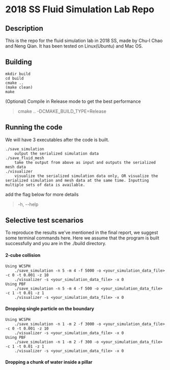 # 2018 SS Fluid Simulation Lab Repo

## Description

This is the repo for the fluid simulation lab in 2018 SS, made by Chu-I Chao and Neng Qian. It has been tested on Linux(Ubuntu) and Mac OS.

## Building

    mkdir build
    cd build
    cmake ..
    (make clean)
    make

(Optional) Compile in Release mode to get the best performance
> cmake .. -DCMAKE_BUILD_TYPE=Release

## Running the code

We will have 3 executables after the code is built.

    ./save_simulation
        output the serialized simulation data
    ./save_fluid_mesh
        take the output from above as input and outputs the serialized mesh data
    ./visualizer
        visualize the serialized simulation data only, OR visualize the serialized simulation and mesh data at the same time. Inputting multiple sets of data is available.

add the flag below for more details
> -h, --help

## Selective test scenarios

To reproduce the results we've mentioned in the final report, we suggest some terminal commands here.
Here we assume that the program is built successfully and you are in the ./build directory.

#### 2-cube collision

    Using WCSPH
        ./save_simulation -n 5 -m 4 -f 5000 -o <your_simulation_data_file> -c 0 -t 0.001 -z 10
        ./visualizer -s <your_simulation_data_file> -x 0
    Using PBF
        ./save_simulation -n 5 -m 4 -f 500 -o <your_simulation_data_file> -c 1 -t 0.01 -z 1
        ./visualizer -s <your_simulation_data_file> -x 0    

#### Dropping single particle on the boundary

    Using WCSPH
        ./save_simulation -n 1 -m 2 -f 3000 -o <your_simulation_data_file> -c 0 -t 0.001 -z 10
        ./visualizer -s <your_simulation_data_file> -x 0
    Using PBF
        ./save_simulation -n 1 -m 2 -f 300 -o <your_simulation_data_file> -c 1 -t 0.01 -z 1 
        ./visualizer -s <your_simulation_data_file> -x 0
        
#### Dropping a chunk of water inside a pillar